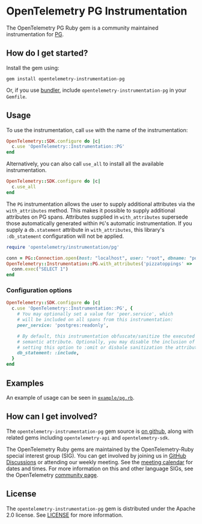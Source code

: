 # OpenTelemetry PG Instrumentation

The OpenTelemetry PG Ruby gem is a community maintained instrumentation for [PG][pg-home].

## How do I get started?

Install the gem using:

```
gem install opentelemetry-instrumentation-pg
```

Or, if you use [bundler][bundler-home], include `opentelemetry-instrumentation-pg` in your `Gemfile`.

## Usage

To use the instrumentation, call `use` with the name of the instrumentation:

```ruby
OpenTelemetry::SDK.configure do |c|
  c.use 'OpenTelemetry::Instrumentation::PG'
end
```

Alternatively, you can also call `use_all` to install all the available instrumentation.

```ruby
OpenTelemetry::SDK.configure do |c|
  c.use_all
end
```

The `PG` instrumentation allows the user to supply additional attributes via the `with_attributes` method. This makes it possible to supply additional attributes on PG spans. Attributes supplied in `with_attributes` supersede those automatically generated within `PG`'s automatic instrumentation. If you supply a `db.statement` attribute in `with_attributes`, this library's `:db_statement` configuration will not be applied.

```ruby
require 'opentelemetry/instrumentation/pg'

conn = PG::Connection.open(host: "localhost", user: "root", dbname: "postgres")
OpenTelemetry::Instrumentation::PG.with_attributes('pizzatoppings' => 'mushrooms') do
  conn.exec("SELECT 1")
end
```

### Configuration options

```ruby
OpenTelemetry::SDK.configure do |c|
  c.use 'OpenTelemetry::Instrumentation::PG', {
    # You may optionally set a value for 'peer.service', which
    # will be included on all spans from this instrumentation:
    peer_service: 'postgres:readonly',

    # By default, this instrumentation obfuscate/sanitize the executed SQL as the `db.statement`
    # semantic attribute. Optionally, you may disable the inclusion of this attribute entirely by
    # setting this option to :omit or disbale sanitization the attribute by setting to :include
    db_statement: :include,
  }
end
```

## Examples

An example of usage can be seen in [`example/pg.rb`](https://github.com/open-telemetry/opentelemetry-ruby-contrib/blob/main/instrumentation/pg/example/pg.rb).

## How can I get involved?

The `opentelemetry-instrumentation-pg` gem source is [on github][repo-github], along with related gems including `opentelemetry-api` and `opentelemetry-sdk`.

The OpenTelemetry Ruby gems are maintained by the OpenTelemetry-Ruby special interest group (SIG). You can get involved by joining us in [GitHub Discussions][discussions-url] or attending our weekly meeting. See the [meeting calendar][community-meetings] for dates and times. For more information on this and other language SIGs, see the OpenTelemetry [community page][ruby-sig].

## License

The `opentelemetry-instrumentation-pg` gem is distributed under the Apache 2.0 license. See [LICENSE][license-github] for more information.

[pg-home]: https://github.com/ged/ruby-pg
[bundler-home]: https://bundler.io
[repo-github]: https://github.com/open-telemetry/opentelemetry-ruby
[license-github]: https://github.com/open-telemetry/opentelemetry-ruby-contrib/blob/main/LICENSE
[ruby-sig]: https://github.com/open-telemetry/community#ruby-sig
[community-meetings]: https://github.com/open-telemetry/community#community-meetings
[discussions-url]: https://github.com/open-telemetry/opentelemetry-ruby/discussions

